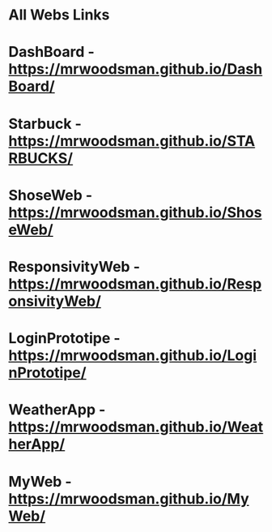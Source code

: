 # All Webs Links

# DashBoard - https://mrwoodsman.github.io/DashBoard/
# Starbuck - https://mrwoodsman.github.io/STARBUCKS/
# ShoseWeb - https://mrwoodsman.github.io/ShoseWeb/
# ResponsivityWeb - https://mrwoodsman.github.io/ResponsivityWeb/
# LoginPrototipe - https://mrwoodsman.github.io/LoginPrototipe/
# WeatherApp - https://mrwoodsman.github.io/WeatherApp/
# MyWeb - https://mrwoodsman.github.io/MyWeb/
